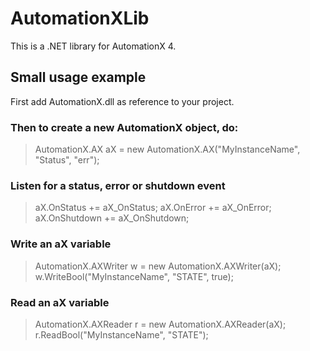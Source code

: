 AutomationXLib
==============

This is a .NET library for AutomationX 4.

Small usage example
-------------------

First add AutomationX.dll as reference to your project.

### Then to create a new AutomationX object, do:

> AutomationX.AX aX = new AutomationX.AX("MyInstanceName", "Status", "err");

### Listen for a status, error or shutdown event

> aX.OnStatus += aX_OnStatus;
> aX.OnError += aX_OnError;
> aX.OnShutdown += aX_OnShutdown;

### Write an aX variable
> AutomationX.AXWriter w = new AutomationX.AXWriter(aX);
> w.WriteBool("MyInstanceName", "STATE", true);

### Read an aX variable

> AutomationX.AXReader r = new AutomationX.AXReader(aX);
> r.ReadBool("MyInstanceName", "STATE");